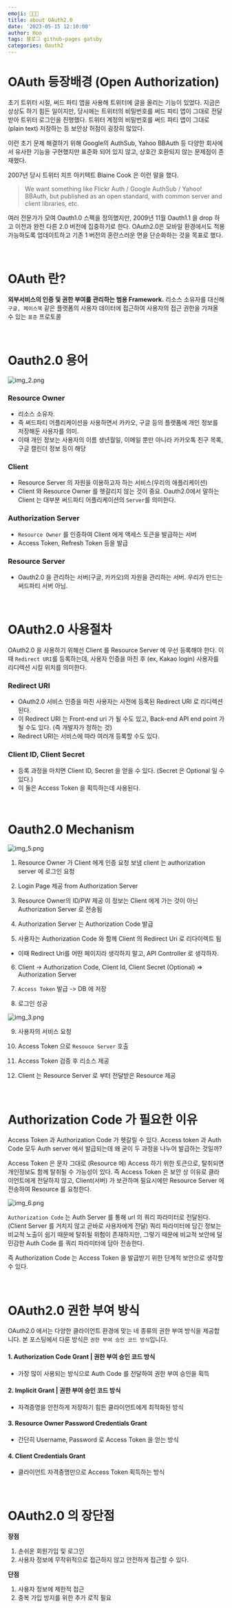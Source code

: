 ```yaml
---
emoji: 🌿🤙🏻
title: about OAuth2.0
date: '2023-05-15 12:10:00'
author: Hoo
tags: 블로그 github-pages gatsby
categories: Oauth2
---
```


# OAuth 등장배경 (Open Authorization)

초기 트위터 시절, 써드 파티 앱을 사용해 트위터에 글을 올리는 기능이 있었다.
지금은 상상도 하기 힘든 일이지만, 당시에는 트위터의 비밀번호를 써드 파티 앱이 그대로 전달받아 트위터 로그인을 진행했다.
트위터 계정의 비밀번호를 써드 파티 앱이 그대로(plain text) 저장하는 등 보안상 허점이 굉장히 많았다.

이런 초기 문제 해결하기 위해 Google의 AuthSub, Yahoo BBAuth 등 다양한 회사에서 유사한 기능을 구현했지만
표준화 되어 있지 않고, 상호간 호환되지 않는 문제점이 존재했다.

2007년 당시 트위터 치프 아키텍트 Blaine Cook 은 이런 말을 했다.
> We want something like Flickr Auth / Google AuthSub / Yahoo! BBAuth,
> but published as an open standard, with common server and client libraries, etc.

여러 전문가가 모여 Oauth1.0 스펙을 정의했지만, 2009년 11월 Oauth1.1 을 drop 하고 이전과 완전 다른 2.0 버전에 집중하기로 한다.
OAuth2.0은 모바일 환경에서도 적용 가능하도록 업데이트하고 기존 1 버전의 혼란스러운 면을 단순화하는 것을 목표로 했다.

<br/>

# OAuth 란?

**외부서비스의 인증 및 권한 부여를 관리하는 범용 Framework.**
리소스 소유자를 대신해 `구글, 페이스북` 같은 플랫폼의 사용자 데이터에 접근하여 사용자의 접근 권한을 가져올 수 있는 `표준` 프로토콜

<br/>

# Oauth2.0 용어

![img_2.png](img_2.png)

### Resource Owner

- 리소스 소유자.
- 즉 써드파티 어플리케이션을 사용하면서 카카오, 구글 등의 플랫폼에 개인 정보를 저장해둔 사용자를 의미.
- 이때 개인 정보는 사용자의 이름 생년월일, 이메일 뿐만 아니라 카카오톡 친구 목록, 구글 캘린더 정보 등이 해당

### Client

- Resource Server 의 자원을 이용하고자 하는 서비스(우리의 애플리케이션)
- Client 와 Resource Owner 를 헷갈리지 않는 것이 중요. Oauth2.0에서 말하는 Client 는 대부분 써드파티 어플리케이션의 `Server`를 의미한다.

### Authorization Server

- `Resource Owner` 를 인증하여 Client 에게 액세스 토큰을 발급하는 서버
- Access Token, Refresh Token 등을 발급

### Resource Server

- Oauth2.0 을 관리하는 서버(구글, 카카오)의 자원을 관리하는 서버. 우리가 만드는 써드파티 서버 아님.

<br/>

# OAuth2.0 사용절차

OAuth2.0 을 사용하기 위해선 Client 를 Resource Server 에 우선 등록해야 한다.
이 때 `Redirect URI`를 등록하는데, 사용자 인증을 마친 후 (ex, Kakao login) 사용자를 리디렉션 시킬 위치를 의미한다.

### Redirect URI

- OAuth2.0 서비스 인증을 마친 사용자는 사전에 등록된 Redirect URI 로 리디렉션 된다.
- 이 Redirect URI 는 Front-end uri 가 될 수도 있고, Back-end API end point 가 될 수도 있다. (즉 개발자가 정하는 것)
- Redirect URI는 서비스에 따라 여러개 등록할 수도 있다.

### Client ID, Client Secret

- 등록 과정을 마치면 Client ID, Secret 을 얻을 수 있다. (Secret 은 Optional 일 수 있다.)
- 이 둘은 Access Token 을 획득하는데 사용된다.

<br/>

# Oauth2.0 Mechanism

![img_5.png](img_5.png)

1. Resource Owner 가 Client 에게 인증 요청 보냄
   client 는 authorization server 에 로그인 요청

[//]: # (   ![img.png]&#40;img.png&#41;)

2. Login Page 제공 from Authorization Server

[//]: # (   ![img_1.png]&#40;img_1.png&#41;)

3. Resource Owner의 ID/PW 제공
   이 정보는 Client 에게 가는 것이 아닌 Authorization Server 로 전송됨

4. Authorization Server 는 Authorization Code 발급
5. 사용자는 Authorization Code 와 함께 Client 의 Redirect Uri 로 리다이렉트 됨

- 이때 Redirect Uri를 어떤 페이지라 생각하지 말고, API Controller 로 생각하자.

6. Client ->  Authorization Code, Client Id, Client Secret (Optional) => Authorization Server

7. `Access Token` 발급 -> DB 에 저장

8. 로그인 성공

![img_3.png](img_3.png)

9. 사용자의 서비스 요청
10. Access Token 으로 `Resouce Server` 호출

11. Access Token 검증 후 리소스 제공
12. Client 는 Resource Server 로 부터 전달받은 Resource 제공

<br/>

# Authorization Code 가 필요한 이유

Access Token 과 Authorization Code 가 헷갈릴 수 있다.
Access token 과 Auth Code 모두 Auth server 에서 발급되는데 왜 굳이 두 과정을 나누어 발급하는 것일까?

Access Token 은 문자 그대로 (Resource 에) Access 하기 위한 토큰으로, 탈취되면 개인정보도 함께 탈취될 수 가능성이 있다.
즉 Access Token 은 보안 상 이유로 클라이언트에게 전달하지 않고, Client(서버) 가 보관하며 필요시에만 Resource Server 에 전송하여 Resource 를 요청한다.


![img_6.png](img_6.png)

`Authorization Code` 는 Auth Server 를 통해 url 의 쿼리 파라미터로 전달된다. (Client Server 를 거치지 않고 곧바로 사용자에게 전달)
쿼리 파라미터에 담긴 정보는 비교적 노출이 쉽기 때문에 탈취될 위험이 존재하지만, 그렇기 때문에 비교적 보안에 덜 민감한 Auth Code 를 쿼리 파라미터에 담아 전송한다.

즉 Authorization Code 는 Access Token 을 발급받기 위한 단계적 보안으로 생각할 수 있다.

<br/>

# OAuth2.0 권한 부여 방식
OAuth2.0 에서는 다양한 클라이언트 환경에 맞는 네 종류의 권한 부여 방식을 제공합니다. 본 포스팅에서 다룬 방식은 `권한 부여 승인 코드 방식`입니다.
#### 1. Authorization Code Grant | 권한 부여 승인 코드 방식
  - 가장 많이 사용되는 방식으로 Auth Code 를 전달하여 권한 부여 승인을 획득
#### 2. Implicit Grant | 권한 부여 승인 코드 방식
  - 자격증명을 안전하게 저장하기 힘든 클라이언트에게 최적화된 방식
#### 3. Resource Owner Password Credentials Grant
  - 간단히 Username, Password 로 Access Token 을 얻는 방식
#### 4. Client Credentials Grant
  - 클라이언트 자격증명만으로 Access Token 획득하는 방식

<br/>


# OAuth2.0 의 장단점

**장점**

1. 손쉬운 회원가입 및 로그인
2. 사용자 정보에 무작위적으로 접근하지 않고 안전하게 접근할 수 있다.

**단점**

1. 사용자 정보에 제한적 접근
2. 중복 가입 방지를 위한 추가 로직 필요

<br/>

<br/>


